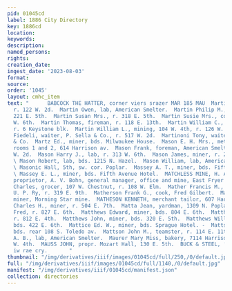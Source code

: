 ```yaml
---
pid: 01045cd
label: 1886 City Directory
key: 1886cd
location: 
keywords: 
description: 
named_persons: 
rights: 
creation_date: 
ingest_date: '2023-08-03'
format: 
source: 
order: '1045'
layout: cmhc_item
text: "      BABCOCK THE HATTER, corner viers srazer MAR 185 MAU  Martin Morris, miner,
  r. 122 W. 2d.  Martin Owen, lab, American Smelter.  Martin Philip M., gauger, r.
  221 E. 5th.  Martin Susan Mrs., r. 318 E. 5th.  Martin Susie Mrs., col’d, r. 111
  W. 6th.  Martin Thomas, fireman, r. 118 E. 13th.  Martin William C., clk, Postoffice,
  r. 6 Keystone blk.  Martin William L., mining, 104 W. 4th, r. 126 W. 6th.  ‘Martinelli
  Fiedeli, waiter, P. Sella & Co., r. 517 W. 2d.  Martinoni Tony, waiter, B. Tony
  & Co.  Martz Ed., miner, bds. Milwaukee House.  Mason E. H. Mrs., metaphysician,
  rooms 1 and 2, 614 Harrison av.  Mason Frank, foreman, American Smelter, r. 530
  W. 2d.  Mason Harry J., lab, r. 313 W. 6th.  Mason James, miner, r. 230 E. Gth.
  \ Mason Robert, lab, bds. 1215 N. Hazel.  Mason William, lab, American Smelter.
  \ Masonic Hall, 5th, sw. cor. Poplar.  Massey A. T., miner, bds. Fifth Avenue Hotel.
  \ Massey E. L., miner, bds. Fifth Avenue Hotel.  MATCHLESS MINE, H. A W. Tabor,
  proprietor, A. V. Bohn, general manager, office and mine, East Fryer Hill.  Mater
  Charles, grocer, 107 W. Chestnut, r. 108 W. Elm.  Mather Francis M., car inspector,
  U. P. Ry, r. 319 E. 9th.  Matherson Frank G., cook, Fred Gilbert.  Matheson Andrew,
  miner, Morning Star mine.  MATHESON KENNETH, merchant tailor, 607 Harrison av.  Mathews
  Charles H., miner, r. 504 E. 7th.  Matta Jean, yardman, 1309 N. Poplar.  Mattheis
  Fred, r. 827 E. 6th.  Matthews Edward, miner, bds. 804 E. 6th.  Matthews John, miner,
  r. 812 E. 4th.  Matthews John, miner, bds. 320 E. 5th.  Matthews William, miner,
  bds. 422 E. 6th.  Mattice Ed. W., miner, bds. Sprague Hotel. -  Mattson Isaac, miner,
  bds. rear 108 S. Toledo av.  Mattson John M., teamster, r. 114 E. 11th.  Matzen
  A. B., lab, American Smelter.  Maurer Mary Miss, bakery, 7114 Harrison av., r. 111
  W. 4th.  MAUSS JOHN, propr. Mozart Hall, 130 E. 5th.  BUCK & STEEL, ‘insuxance orrice
  iw rae cry.       "
thumbnail: "/img/derivatives/iiif/images/01045cd/full/250,/0/default.jpg"
full: "/img/derivatives/iiif/images/01045cd/full/1140,/0/default.jpg"
manifest: "/img/derivatives/iiif/01045cd/manifest.json"
collection: directories
---
```

